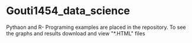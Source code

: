 # Gouti1454_data_science
Pythaon and R- Programing examples are placed in the repository.
To see the graphs and results download and view "*.HTML" files 
